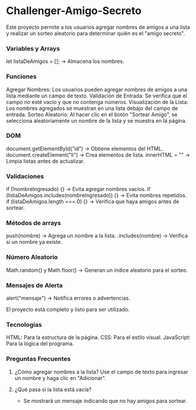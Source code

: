 # Challenger-Amigo-Secreto
Este proyecto permite a los usuarios agregar nombres de amigos a una lista y realizar un sorteo aleatorio para determinar quién es el "amigo secreto".

### Variables y Arrays
let listaDeAmigos = []; → Almacena los nombres.

### Funciones
Agregar Nombres: Los usuarios pueden agregar nombres de amigos a una lista mediante un campo de texto.
Validación de Entrada: Se verifica que el campo no esté vacío y que no contenga números.
Visualización de la Lista: Los nombres agregados se muestran en una lista debajo del campo de entrada.
Sorteo Aleatorio: Al hacer clic en el botón "Sortear Amigo", se selecciona aleatoriamente un nombre de la lista y se muestra en la 
página.

### DOM
document.getElementById("id") → Obtiene elementos del HTML.
document.createElement("li") → Crea elementos de lista.
innerHTML = "" → Limpia listas antes de actualizar.

### Validaciones
if (!nombreIngresado) {} → Evita agregar nombres vacíos.
if (listaDeAmigos.includes(nombreIngresado)) {} → Evita nombres repetidos.
if (listaDeAmigos.length === 0) {} → Verifica que haya amigos antes de sortear.

### Métodos de arrays
push(nombre) → Agrega un nombre a la lista.
.includes(nombre) → Verifica si un nombre ya existe.

### Número Aleatorio
Math.random() y Math.floor() → Generan un índice aleatorio para el sorteo.

### Mensajes de Alerta

alert("mensaje") → Notifica errores o advertencias.

El proyecto está completo y listo para ser utilizado.

### Tecnologías

HTML: Para la estructura de la página.
CSS: Para el estilo visual.
JavaScript: Para la lógica del programa.

### Preguntas Frecuentes

1. ¿Cómo agregar nombres a la lista?
   Use el campo de texto para ingresar un nombre y haga clic en "Adicionar".

2. ¿Qué pasa si la lista está vacía?
   - Se mostrará un mensaje indicando que no hay amigos para sortear.
